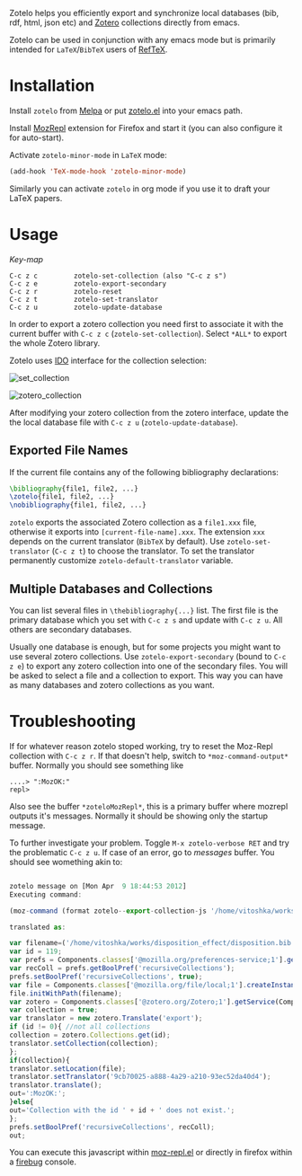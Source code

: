 Zotelo helps you efficiently export and synchronize local databases (bib, rdf, html, json etc) and [Zotero](http://www.zotero.org) collections directly from emacs.

Zotelo can be used in conjunction with any emacs mode but is primarily intended
for `LaTeX`/`BibTeX` users of
[RefTeX](http://staff.science.uva.nl/~dominik/Tools/reftex/reftex-nutshell.html).


Installation
============

Install `zotelo` from [Melpa](https://melpa.org/) or put [zotelo.el](https://raw.github.com/vitoshka/zotelo/master/zotelo.el) into your emacs path.

Install [MozRepl](https://addons.mozilla.org/en-US/firefox/addon/mozrepl/) extension for Firefox and start it (you can also configure it for auto-start).

Activate `zotelo-minor-mode` in `LaTeX` mode:

```lisp
(add-hook 'TeX-mode-hook 'zotelo-minor-mode)
```

Similarly you can activate `zotelo` in org mode if you use it to draft your LaTeX papers.

Usage
=====

_*Key-map*_
```
C-c z c         zotelo-set-collection (also "C-c z s")
C-c z e         zotelo-export-secondary
C-c z r         zotelo-reset
C-c z t         zotelo-set-translator
C-c z u         zotelo-update-database
```

In order to export a zotero collection you need first to associate it with the
current buffer with `C-c z c` (`zotelo-set-collection`). Select `*ALL*` to
export the whole Zotero library.

Zotelo uses [IDO](http://www.emacswiki.org/emacs/InteractivelyDoThings ) interface for the collection selection:

![set_collection](https://github.com/vitoshka/zotelo/raw/master/img/set_collection.png)

![zotero_collection](https://github.com/vitoshka/zotelo/raw/master/img/zotero_collection.png)

After modifying your zotero collection from the zotero interface, update the the
local database file with `C-c z u` (`zotelo-update-database`).

Exported File Names
-------------------

If the current file contains any of the following bibliography declarations:

```tex
\bibliography{file1, file2, ...}
\zotelo{file1, file2, ...}
\nobibliography{file1, file2, ...}
```

`zotelo` exports the associated Zotero collection as a `file1.xxx` file,
otherwise it exports into `[current-file-name].xxx`. The extension `xxx` depends
on the current translator (`BibTeX` by default). Use `zotelo-set-translator`
(`C-c z t`) to choose the translator. To set the translator permanently
customize `zotelo-default-translator` variable.


Multiple Databases and Collections
----------------------------------

You can list several files in `\thebibliography{...}` list. The first file is the primary database which you set with `C-c z s` and update with `C-c z u`. All others are secondary databases. 

Usually one database is enough, but for some projects you might want to use several zotero collections. Use `zotelo-export-secondary` (bound to `C-c z e`) to export any zotero collection into one of the secondary files.  You will be asked to select a file and a collection to export. This way you can have as many databases and zotero collections as you want. 

Troubleshooting
===============

If for whatever reason zotelo stoped working, try to reset the Moz-Repl
collection with `C-c z r`. If that doesn't help, switch to
`*moz-command-output*` buffer. Normally you should see something like

```
....> ":MozOK:"
repl> 
```

Also see the buffer `*zoteloMozRepl*`, this is a primary buffer where mozrepl
outputs it's messages. Normally it should be showing only the startup message.

To further investigate your problem. Toggle `M-x zotelo-verbose RET` and try the
problematic `C-c z u`. If case of an error, go to *messages* buffer. You should
see womething akin to:


```javascript

zotelo message on [Mon Apr  9 18:44:53 2012]
Executing command: 

(moz-command (format zotelo--export-collection-js '/home/vitoshka/works/disposition_effect/disposition.bib' 119))

translated as:

var filename=('/home/vitoshka/works/disposition_effect/disposition.bib');
var id = 119;
var prefs = Components.classes['@mozilla.org/preferences-service;1'].getService(Components.interfaces.nsIPrefService).getBranch('extensions.zotero.');
var recColl = prefs.getBoolPref('recursiveCollections');
prefs.setBoolPref('recursiveCollections', true);
var file = Components.classes['@mozilla.org/file/local;1'].createInstance(Components.interfaces.nsILocalFile);
file.initWithPath(filename);
var zotero = Components.classes['@zotero.org/Zotero;1'].getService(Components.interfaces.nsISupports).wrappedJSObject;
var collection = true;
var translator = new zotero.Translate('export');
if (id != 0){ //not all collections
collection = zotero.Collections.get(id);
translator.setCollection(collection);
};
if(collection){
translator.setLocation(file);
translator.setTranslator('9cb70025-a888-4a29-a210-93ec52da40d4');
translator.translate();
out=':MozOK:';
}else{
out='Collection with the id ' + id + ' does not exist.';
};
prefs.setBoolPref('recursiveCollections', recColl);
out;
```

You can execute this javascript within
[moz-repl.el](https://github.com/bard/mozrepl/wiki/Emacs-integration) or
directly in firefox within a
[firebug](https://addons.mozilla.org/en-US/firefox/addon/firebug/) console.

